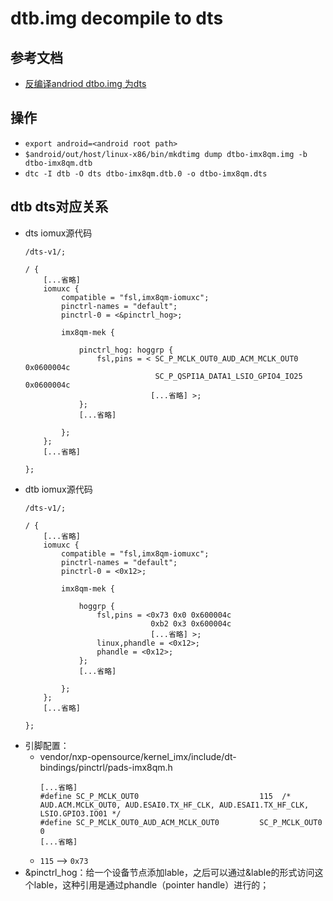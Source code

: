 # dtb.img decompile to dts

## 参考文档

* [反编译andriod dtbo.img 为dts](https://blog.csdn.net/movenostop/article/details/95189605)

## 操作 

* `export android=<android root path>`
* `$android/out/host/linux-x86/bin/mkdtimg dump dtbo-imx8qm.img -b dtbo-imx8qm.dtb`
* `dtc -I dtb -O dts dtbo-imx8qm.dtb.0 -o dtbo-imx8qm.dts`

## dtb dts对应关系

* dts iomux源代码
  ```
  /dts-v1/;
  
  / {
      [...省略]
      iomuxc {
          compatible = "fsl,imx8qm-iomuxc";
          pinctrl-names = "default";
          pinctrl-0 = <&pinctrl_hog>;
  
          imx8qm-mek {
  
              pinctrl_hog: hoggrp {
                  fsl,pins = < SC_P_MCLK_OUT0_AUD_ACM_MCLK_OUT0        0x0600004c
                               SC_P_QSPI1A_DATA1_LSIO_GPIO4_IO25       0x0600004c
                              [...省略] >;
              };
              [...省略]
  
          };
      };
      [...省略]
  
  };
  ```
* dtb iomux源代码
  ```
  /dts-v1/;
  
  / {
      [...省略]
      iomuxc {
          compatible = "fsl,imx8qm-iomuxc";
          pinctrl-names = "default";
          pinctrl-0 = <0x12>;
  
          imx8qm-mek {
  
              hoggrp {
                  fsl,pins = <0x73 0x0 0x600004c
                              0xb2 0x3 0x600004c
                              [...省略] >;
                  linux,phandle = <0x12>;
                  phandle = <0x12>;
              };
              [...省略]
  
          };
      };
      [...省略]
  
  };
  ```
* 引脚配置：
  * vendor/nxp-opensource/kernel_imx/include/dt-bindings/pinctrl/pads-imx8qm.h
    ```
    [...省略]
    #define SC_P_MCLK_OUT0                           115  /* AUD.ACM.MCLK_OUT0, AUD.ESAI0.TX_HF_CLK, AUD.ESAI1.TX_HF_CLK, LSIO.GPIO3.IO01 */
    #define SC_P_MCLK_OUT0_AUD_ACM_MCLK_OUT0         SC_P_MCLK_OUT0                     0
    [...省略]
    ```
  * `115` --> `0x73`
* &pinctrl_hog：给一个设备节点添加lable，之后可以通过&lable的形式访问这个lable，这种引用是通过phandle（pointer handle）进行的；